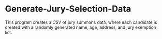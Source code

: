 # Generate-Jury-Selection-Data
This program creates a CSV of jury summons data, where each candidate is created with a randomly generated name, age, address, and jury exemption list.
